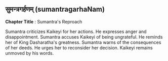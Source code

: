 ## सुमन्त्रगर्हणम् (sumantragarhaNam)
**Chapter Title** : Sumantra's Reproach

Sumantra criticizes Kaikeyi for her actions. He expresses anger and disappointment. Sumantra accuses Kaikeyi of being ungrateful. He reminds her of King Dasharatha's greatness. Sumantra warns of the consequences of her deeds. He urges her to reconsider her decision. Kaikeyi remains unmoved by his words.